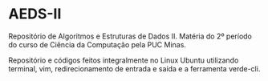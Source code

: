 # AEDS-II
Repositório de Algoritmos e Estruturas de Dados II.
Matéria do 2º período do curso de Ciência da Computação pela PUC Minas.

Repositório e códigos feitos integralmente no Linux Ubuntu utilizando terminal, vim, redirecionamento de entrada e saída e a ferramenta verde-cli.
